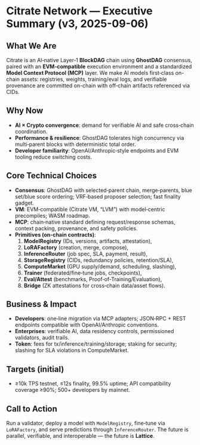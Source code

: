 # Citrate Network — Executive Summary (v3, 2025-09-06)

## What We Are
Citrate is an AI‑native Layer‑1 **BlockDAG** chain using **GhostDAG** consensus, paired with an **EVM‑compatible** execution environment and a standardized **Model Context Protocol (MCP)** layer. We make AI models first‑class on-chain assets: registries, weights, training/eval logs, and verifiable provenance are committed on-chain with off‑chain artifacts referenced via CIDs.

## Why Now
- **AI × Crypto convergence**: demand for verifiable AI and safe cross‑chain coordination.
- **Performance & resilience**: GhostDAG tolerates high concurrency via multi‑parent blocks with deterministic total order.
- **Developer familiarity**: OpenAI/Anthropic‑style endpoints and EVM tooling reduce switching costs.

## Core Technical Choices
- **Consensus**: GhostDAG with selected‑parent chain, merge‑parents, blue set/blue score ordering; VRF‑based proposer selection; fast finality gadget.
- **VM**: EVM‑compatible (Citrate VM, “LVM”) with model‑centric precompiles; WASM roadmap.
- **MCP**: chain‑native standard defining request/response schemas, context packing, provenance, and safety policies.
- **Primitives (on‑chain contracts)**:
  1) **ModelRegistry** (IDs, versions, artifacts, attestation),  
  2) **LoRAFactory** (creation, merge, compose),  
  3) **InferenceRouter** (job spec, SLA, payment, result),  
  4) **StorageRegistry** (CIDs, redundancy policies, retention/SLA),  
  5) **ComputeMarket** (GPU supply/demand, scheduling, slashing),  
  6) **Trainer** (federated/fine‑tune jobs, checkpoints),  
  7) **Eval/Attest** (benchmarks, Proof‑of‑Training/Evaluation),  
  8) **Bridge** (ZK attestations for cross‑chain data/asset flows).

## Business & Impact
- **Developers**: one‑line migration via MCP adapters; JSON‑RPC + REST endpoints compatible with OpenAI/Anthropic conventions.
- **Enterprises**: verifiable AI, data residency controls, permissioned validators, audit trails.
- **Token**: fees for tx/inference/training/storage; staking for security; slashing for SLA violations in ComputeMarket.

## Targets (initial)
- ≥10k TPS testnet, ≤12s finality, 99.5% uptime; API compatibility coverage ≥90%; 500+ developers by mainnet.

## Call to Action
Run a validator, deploy a model with `ModelRegistry`, fine‑tune via `LoRAFactory`, and serve predictions through `InferenceRouter`. The future is parallel, verifiable, and interoperable — the future is **Lattice**.
